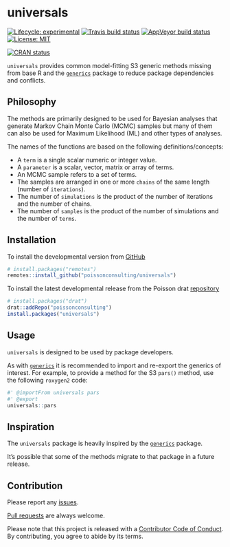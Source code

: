 
<!-- README.md is generated from README.Rmd. Please edit that file -->

# universals

<!-- badges: start -->

[![Lifecycle:
experimental](https://img.shields.io/badge/lifecycle-experimental-orange.svg)](https://www.tidyverse.org/lifecycle/#experimental)
[![Travis build
status](https://travis-ci.com/poissonconsulting/universals.svg?branch=master)](https://travis-ci.com/poissonconsulting/universals)
[![AppVeyor build
status](https://ci.appveyor.com/api/projects/status/github/poissonconsulting/universals?branch=master&svg=true)](https://ci.appveyor.com/project/poissonconsulting/universals)
[![License:
MIT](https://img.shields.io/badge/License-MIT-green.svg)](https://opensource.org/licenses/MIT)

<!-- [![Tinyverse status](https://tinyverse.netlify.com/badge/universals)](https://CRAN.R-project.org/package=universals) -->

[![CRAN
status](https://www.r-pkg.org/badges/version/universals)](https://cran.r-project.org/package=universals)
<!-- ![CRAN downloads](https://cranlogs.r-pkg.org/badges/universals) -->
<!-- badges: end -->

`universals` provides common model-fitting S3 generic methods missing
from base R and the [`generics`](https://github.com/r-lib/generics)
package to reduce package dependencies and conflicts.

## Philosophy

The methods are primarily designed to be used for Bayesian analyses that
generate Markov Chain Monte Carlo (MCMC) samples but many of them can
also be used for Maximum Likelihood (ML) and other types of analyses.

The names of the functions are based on the following
definitions/concepts:

  - A `term` is a single scalar numeric or integer value.
  - A `parameter` is a scalar, vector, matrix or array of terms.
  - An MCMC sample refers to a set of terms.
  - The samples are arranged in one or more `chains` of the same length
    (number of `iterations`).
  - The number of `simulations` is the product of the number of
    iterations and the number of chains.
  - The number of `samples` is the product of the number of simulations
    and the number of `terms`.

## Installation

<!-- To install the latest release from [CRAN](https://cran.r-project.org) -->

To install the developmental version from
[GitHub](https://github.com/poissonconsulting/universals)

``` r
# install.packages("remotes")
remotes::install_github("poissonconsulting/universals")
```

To install the latest developmental release from the Poisson drat
[repository](https://github.com/poissonconsulting/drat)

``` r
# install.packages("drat")
drat::addRepo("poissonconsulting")
install.packages("universals")
```

## Usage

`universals` is designed to be used by package developers.

As with [`generics`](https://github.com/r-lib/generics) it is
recommended to import and re-export the generics of interest. For
example, to provide a method for the S3 `pars()` method, use the
following `roxygen2` code:

``` r
#' @importFrom universals pars
#' @export
universals::pars
```

## Inspiration

The `universals` package is heavily inspired by the
[`generics`](https://github.com/r-lib/generics) package.

It’s possible that some of the methods migrate to that package in a
future release.

## Contribution

Please report any
[issues](https://github.com/poissonconsulting/universals/issues).

[Pull requests](https://github.com/poissonconsulting/universals/pulls)
are always welcome.

Please note that this project is released with a [Contributor Code of
Conduct](https://github.com/poissonconsulting/universals/blob/master/CODE_OF_CONDUCT.md).
By contributing, you agree to abide by its terms.
